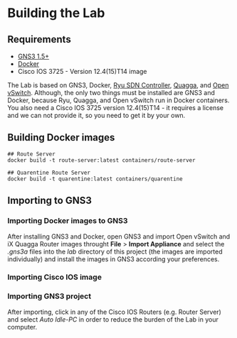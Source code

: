 # Building the Lab

## Requirements

* [GNS3 1.5+](https://www.gns3.com)
* [Docker](https://www.docker.com/)
* Cisco IOS 3725 - Version 12.4(15)T14 image

The Lab is based on GNS3, Docker, [Ryu SDN Controller](https://osrg.github.io/ryu/), [Quagga](http://www.nongnu.org/quagga/), and [Open vSwitch](http://openvswitch.org/). Although, the only two things must be installed are GNS3 and Docker, because Ryu, Quagga, and Open vSwitch run in Docker containers. You also need a Cisco IOS 3725 version 12.4(15)T14 - it requires a license and we can not provide it, so you need to get it by your own.

## Building Docker images

```
## Route Server
docker build -t route-server:latest containers/route-server

## Quarentine Route Server
docker build -t quarentine:latest containers/quarentine
```


## Importing to GNS3

### Importing Docker images to GNS3

After installing GNS3 and Docker, open GNS3 and import Open vSwitch and iX Quagga Router images throught __File__ > __Import Appliance__ and select the _.gns3a_ files into the _lab_ directory of this project (the images are imported individually) and install the images in GNS3 according your preferences.


### Importing Cisco IOS image

### Importing GNS3 project


After importing, click in any of the Cisco IOS Routers (e.g. Router Server) and select _Auto Idle-PC_ in order to reduce the burden of the Lab in your computer.
